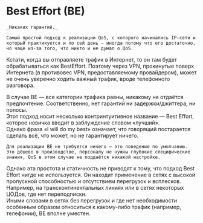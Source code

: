 # Best Effort \(BE\)

    _Никаких гарантий._   
  
    Самый простой подход к реализации QoS, с которого начинались IP-сети и который практикуется и по сей день — иногда потому что его достаточно, но чаще из-за того, что никто и не думал о QoS. 

Кстати, когда вы отправляете трафик в Интернет, то он там будет обрабатываться как BestEffort. Поэтому через VPN, прокинутые поверх Интернета \(в противовес VPN, предоставляемому провайдером\), может не очень уверенно ходить важный трафик, вроде телефонного разговора.

В случае BE — все категории трафика равны, никакому не отдаётся предпочтение. Соответственно, нет гарантий ни задержки/джиттера, ни полосы.  
Этот подход носит несколько контринтуитивное название — Best Effort, которое новичка вводит в заблуждение словом «лучший».   
Однако фраза «I will do my best» означает, что говорящий постарается сделать всё, что может, но не гарантирует ничего.   
  
    Для реализации BE не требуется ничего — это поведение по умолчанию. Это дёшево в производстве, персоналу не нужны глубокие специфические знания, QoS в этом случае не поддаётся никакой настройке.  
Однако эта простота и статичность не приводят к тому, что подход Best Effort нигде не используется. Он находит применение в сетях с высокой пропускной способностью и отсутствием перегрузок и всплесков.   
Например, на трансконтинентальных линиях или в сетях некоторых ЦОДов, где нет переподписки.  
Иными словами в сетях без перегрузок и где нет необходимости особенным образом относиться к какому-либо трафик \(например, телефонии\), BE вполне уместен.







  


